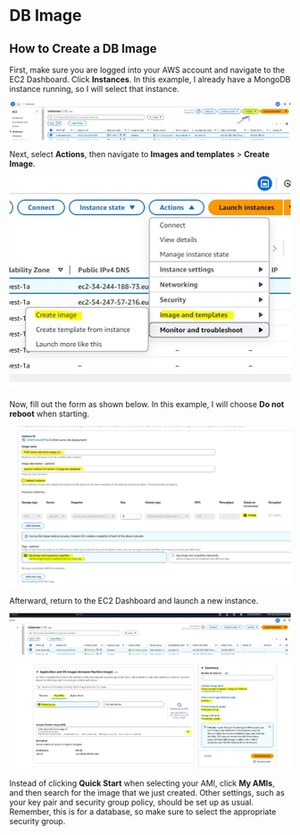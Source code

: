 # DB Image 

## How to Create a DB Image

First, make sure you are logged into your AWS account and navigate to the EC2 Dashboard. Click **Instances**. In this example, I already have a MongoDB instance running, so I will select that instance.

![AWS create an image from instance Image](/Images/dbpic.JPG)

Next, select **Actions**, then navigate to **Images and templates** > **Create Image**.

![AWS create an image from instance part two Image](/Images/dbpic2.JPG)

Now, fill out the form as shown below. In this example, I will choose **Do not reboot** when starting.

![DB IMAGE](/Images/dbpic3.JPG)

Afterward, return to the EC2 Dashboard and launch a new instance.

![DB Image 2](/Images/dbpic4.JPG)

![DB Image 3](/Images/dbpic5.JPG)

Instead of clicking **Quick Start** when selecting your AMI, click **My AMIs**, and then search for the image that we just created. Other settings, such as your key pair and security group policy, should be set up as usual. Remember, this is for a database, so make sure to select the appropriate security group.

